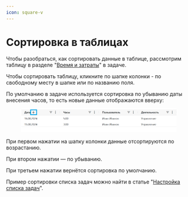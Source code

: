 ```yaml
---
icon: square-v
---
```


# Сортировка в таблицах

Чтобы разобраться, как сортировать данные в таблице, рассмотрим таблицу в разделе "[Время и затраты](../vremya-i-zatraty/)" в задаче.

Чтобы сортировать таблицу, кликните по шапке колонки - по свободному месту в шапке или по названию поля.

По умолчанию в задаче используется сортировка по убыванию даты внесения часов, то есть новые данные отображаются вверху:

<figure><img src="../../.gitbook/assets/image (937).png" alt=""><figcaption></figcaption></figure>

При первом нажатии на шапку колонки данные отсортируются по возрастанию.

При втором нажатии — по убыванию.

При третьем нажатии вернётся сортировка по умолчанию.



Пример сортировки списка задач можно найти в статье "[Настройка списка задач](../spiski-zadach/nastroika-spiska-zadach.md#sortirovka-spiska-zadach)".
